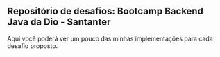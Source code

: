 ## Repositório de desafios: Bootcamp Backend Java da Dio - Santanter

Aqui você poderá ver um pouco das minhas implementações para cada desafio proposto.
